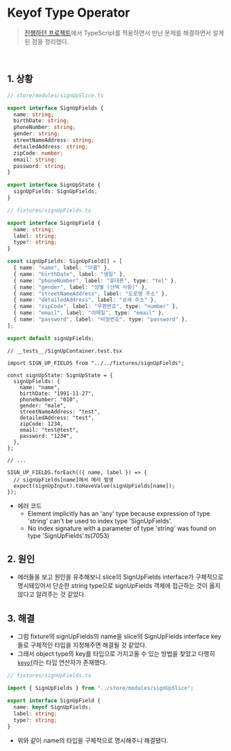 # Keyof Type Operator

> [진행하던 프로젝트](https://github.com/ChoJinmok/ikehaeyeo)에서 TypeScript를 적용하면서 만난 문제를 해결하면서 알게된 점을 정리했다.

<br />

## 1. 상황

```ts
// store/modules/signUpSlice.ts

export interface SignUpFields {
  name: string;
  birthDate: string;
  phoneNumber: string;
  gender: string;
  streetNameAddress: string;
  detailedAddress: string;
  zipCode: number;
  email: string;
  password: string;
}

export interface SignUpState {
  signUpFields: SignUpFields;
}
```

```ts
// fixtures/signUpFields.ts

export interface SignUpField {
  name: string;
  label: string;
  type?: string;
}

const signUpFields: SignUpField[] = [
  { name: "name", label: "이름" },
  { name: "birthDate", label: "생일" },
  { name: "phoneNumber", label: "휴대폰", type: "tel" },
  { name: "gender", label: "성별 (선택 사항)" },
  { name: "streetNameAddress", label: "도로명 주소" },
  { name: "detailedAddress", label: "상세 주소" },
  { name: "zipCode", label: "우편번호", type: "number" },
  { name: "email", label: "이메일", type: "email" },
  { name: "password", label: "비밀번호", type: "password" },
];

export default signUpFields;
```

```tsx
// __tests__/SignUpContainer.test.tsx

import SIGN_UP_FIELDS from "../../fixtures/signUpFields";

const signUpState: SignUpState = {
  signUpFields: {
    name: "name",
    birthDate: "1991-11-27",
    phoneNumber: "010",
    gender: "male",
    streetNameAddress: "test",
    detailedAddress: "test",
    zipCode: 1234,
    email: "test@test",
    password: "1234",
  },
};

// ...

SIGN_UP_FIELDS.forEach(({ name, label }) => {
  // signUpFields[name]에서 에러 발생
  expect(signUpInput).toHaveValue(signUpFields[name]);
});
```

- 에러 코드
  - Element implicitly has an 'any' type because expression of type 'string' can't be used to index type 'SignUpFields'.
  - No index signature with a parameter of type 'string' was found on type 'SignUpFields'.ts(7053)

## 2. 원인

- 에러들을 보고 원인을 유추해보니 slice의 SignUpFields interface가 구체적으로 명시돼있어서 단순한 string type으로 signUpFields 객체에 접근하는 것이 옳지 않다고 알려주는 것 같았다.

## 3. 해결

- 그럼 fixture의 signUpFields의 name을 slice의 SignUpFields interface key들로 구체적인 타입을 지정해주면 해결될 것 같았다.
- 그래서 object type의 key를 타입으로 가지고올 수 있는 방법을 찾았고 다행히 [`keyof`](https://www.typescriptlang.org/docs/handbook/2/keyof-types.html)라는 타입 연산자가 존재했다.

```ts
// fixtures/signUpFields.ts

import { SignUpFields } from "../store/modules/signUpSlice";

export interface SignUpField {
  name: keyof SignUpFields;
  label: string;
  type?: string;
}
```

- 위와 같이 name의 타입을 구체적으로 명시해주니 해결됐다.
